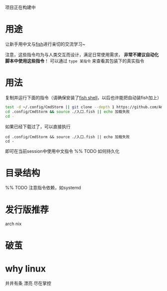 项目正在构建中

# 用途

让新手用中文与[fish](fishshell.com/)进行亲切的交流学习~

注意，这些指令均为与人类交互而设计，满足日常使用需求， **非常不建议自动化脚本中使用这些指令**！ 
可以通过 `type 某指令` 来查看其包装下的真实指令

# 用法

复制并运行下面的指令（请确保安装了[fish shell](fishshell.com/)，以后也许能把自动装fish加上）
```sh
test -d ~/.config/CmdStorm || git clone --depth 1 https://github.com/AmourAmer/CmdStorm.git ~/.config/CmdStorm || return 1
cd .config/CmdStorm && source ./入口.fish || echo 加载失败
cd -
```

如果已经下载过了，可以直接执行
```fish
cd .config/CmdStorm && source ./入口.fish || echo 加载失败
cd -
```
即可在当前session中使用中文指令
%% TODO 如何持久化

# 目录结构

%% TODO 注意指令依赖，如systemd

# 发行版推荐

arch
nix

# 破茧

# why linux
井井有条
漂亮
尽在掌控

